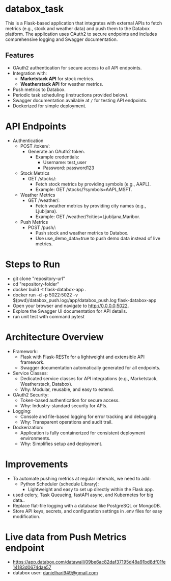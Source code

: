 # databox_task

This is a Flask-based application that integrates with external APIs to fetch metrics (e.g., stock and weather data) and push them to the Databox platform. The application uses OAuth2 to secure endpoints and includes comprehensive logging and Swagger documentation.

## **Features**
- OAuth2 authentication for secure access to all API endpoints.
- Integration with:
  - **Marketstack API** for stock metrics.
  - **Weatherstack API** for weather metrics.
- Push metrics to Databox.
- Periodic task scheduling (instructions provided below).
- Swagger documentation available at `/` for testing API endpoints.
- Dockerized for simple deployment.


# API Endpoints

- Authentication
    - POST /token/:
        - Generate an OAuth2 token.
          - Example credentials:
            - Username: test_user
            - Password: password123
  - Stock Metrics
    - GET /stocks/:
      - Fetch stock metrics by providing symbols (e.g., AAPL).
      - Example: GET /stocks/?symbols=AAPL,MSFT.
  - Weather Metrics
    - GET /weather/:
      - Fetch weather metrics by providing city names (e.g., Ljubljana).
      - Example: GET /weather/?cities=Ljubljana,Maribor.
  - Push Metrics
    - POST /push/:
      - Push stock and weather metrics to Databox.
      - Use use_demo_data=true to push demo data instead of live metrics.
     
# Steps to Run

- git clone "repository-url"
- cd "repository-folder"
- docker build -t flask-databox-app .
- docker run -d -p 5022:5022 -v $(pwd)/databox_push.log:/app/databox_push.log flask-databox-app
- Open your browser and navigate to http://0.0.0.0:5022.
- Explore the Swagger UI documentation for API details.
- run unit test with command pytest

# Architecture Overview

- Framework:
  - Flask with Flask-RESTx for a lightweight and extensible API framework.
  - Swagger documentation automatically generated for all endpoints.
- Service Classes:
  - Dedicated service classes for API integrations (e.g., Marketstack, Weatherstack, Databox).
  - Why: Modular, reusable, and easy to extend.
- OAuth2 Security:
  - Token-based authentication for secure access.
  - Why: Industry-standard security for APIs.
- Logging:
  - Console and file-based logging for error tracking and debugging.
  - Why: Transparent operations and audit trail.
- Dockerization:
  - Application is fully containerized for consistent deployment environments.
  - Why: Simplifies setup and deployment.

# Improvements

- To automate pushing metrics at regular intervals, we need to add:
  - Python Scheduler (schedule Library):
      - Lightweight and easy to set up directly within the Flask app.
- used celery, Task Queueing, fastAPI async, and Kubernetes for big data..
- Replace flat-file logging with a database like PostgreSQL or MongoDB.
- Store API keys, secrets, and configuration settings in .env files for easy modification.

# Live data from Push Metrics endpoint
- https://app.databox.com/datawall/09be6ac82daf37195d48a91bd8df01fe14183d0674dae57
- databox user: danielhari949@gmail.com
